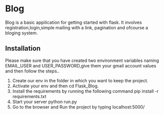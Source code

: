 # Blog
Blog is a basic appilication for getting started with flask. It involves registration,login,simple mailing with a link, pagination and ofcourse a bloging system.

## Installation

Please make sure that you have created two environment variables naming EMAIL_USER and USER_PASSWORD,give them your gmail account values and then follow the steps..

1. Create our env in the folder in which you want to keep the project.
2. Activate your env and then cd Flask_Blog.
3. Install the requirements by running the following command
     pip install -r requirements.txt
4. Start your server
    python run.py
5. Go to the browser and Run the project by typing
    localhost:5000/

